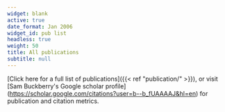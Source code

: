 ```yaml
---
widget: blank
active: true
date_format: Jan 2006
widget_id: pub list
headless: true
weight: 50
title: All publications
subtitle: null
---
```

\[Click here for a full list of publications]({{< ref "publication/" >}}), or visit \[Sam Buckberry's Google scholar profile](https://scholar.google.com/citations?user=b--b_fUAAAAJ&hl=en) for publication and citation metrics.
